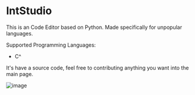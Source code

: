 # IntStudio

This is an Code Editor based on Python. Made specifically for unpopular languages.

Supported Programming Languages:
- C^

It's have a source code, feel free to contributing anything you want into the main page.

![image](https://user-images.githubusercontent.com/122512138/234689225-ca756cb8-c9bc-47c2-bfb9-00f6b09eab4b.png)
